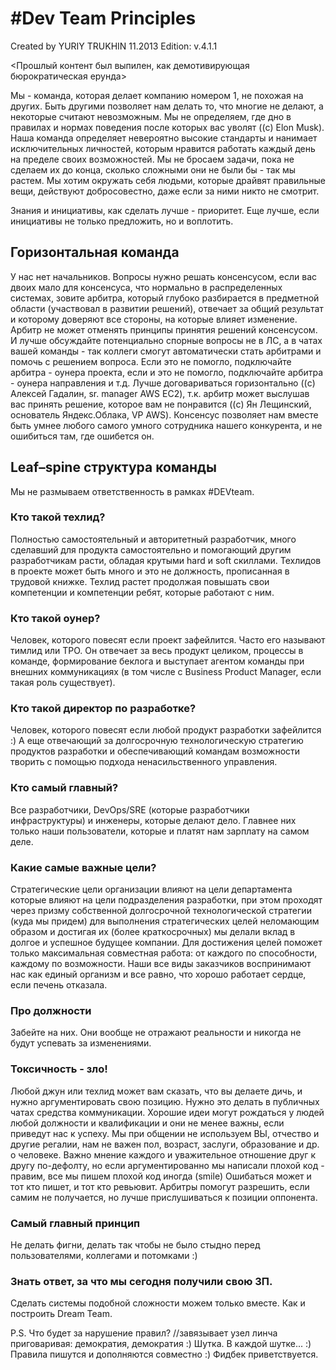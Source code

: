 # #Dev Team Principles

Created by YURIY TRUKHIN 11.2013
Edition: v.4.1.1

<Прошлый контент был выпилен, как демотивирующая бюрократическая ерунда>

Мы - команда, которая делает компанию номером 1, не похожая на других.
Быть другими позволяет нам делать то, что многие не делают, а некоторые считают невозможным. 
Мы не определяем, где дно в правилах и нормах поведения после которых вас уволят ((c) Elon Musk). Наша команда определяет невероятно высокие стандарты и нанимает исключительных личностей, которым нравится работать каждый день на пределе своих возможностей. Мы не бросаем задачи, пока не сделаем их до конца, сколько сложными они не были бы - так мы растем. Мы хотим окружать себя людьми, которые драйвят правильные вещи, действуют добросовестно, даже если за ними никто не смотрит.

Знания и инициативы, как сделать лучше - приоритет. Еще лучше, если инициативы не только предложить, но и воплотить.

## Горизонтальная команда
У нас нет начальников. Вопросы нужно решать консенсусом, если вас двоих мало для консенсуса, что нормально в распределенных системах, зовите арбитра, который глубоко разбирается в предметной области (участвовал в развитии решений), отвечает за общий результат и которому доверяют все стороны, на которые влияет изменение. Арбитр не может отменять принципы принятия решений консенсусом. И лучше обсуждайте потенциально спорные вопросы не в ЛС, а в чатах вашей команды - так коллеги смогут автоматически стать арбитрами и помочь с решением вопроса. Если это не помогло, подключайте арбитра - оунера проекта, если и это не помогло, подключайте арбитра - оунера направления и т.д. 
Лучше договариваться горизонтально ((c) Алексей Гадалин, sr. manager AWS EC2), т.к. арбитр может выслушав вас принять решение, которое вам не понравится ((c) Ян Лещинский, основатель Яндекс.Облака, VP AWS). 
Консенсус позволяет нам вместе быть умнее любого самого умного сотрудника нашего конкурента, и не ошибиться там, где ошибется он.

## Leaf–spine структура команды
Мы не размываем ответственность в рамках #DEVteam. 

### Кто такой техлид? 
Полностью самостоятельный и авторитетный разработчик, много сделавший для продукта самостоятельно и помогающий другим разработчикам расти, обладая крутыми hard и soft скиллами. Техлидов в проекте может быть много и это не должность, прописанная в трудовой книжке. Техлид растет продолжая повышать свои компетенции и компетенции ребят, которые работают с ним.

### Кто такой оунер? 
Человек, которого повесят если проект зафейлится. Часто его называют тимлид или TPO. Он отвечает за весь продукт целиком, процессы в команде, формирование беклога и выступает агентом команды при внешних коммуникациях (в том числе с Business Product Manager, если такая роль существует). 

### Кто такой директор по разработке? 
Человек, которого повесят если любой продукт разработки зафейлится :) А еще отвечающий за долгосрочную технологическую стратегию продуктов разработки и обеспечивающий командам возможности творить с помощью подхода ненасильственного управления.

### Кто самый главный? 
Все разработчики, DevOps/SRE (которые разработчики инфраструктуры) и инженеры, которые делают дело.
Главнее них только наши пользователи, которые и платят нам зарплату на самом деле.

### Какие самые важные цели? 
Стратегические цели организации влияют на цели департамента которые влияют на цели подразделения разработки, при этом проходят через призму собственной долгосрочной технологической стратегии (куда мы придем) для выполнения стратегических целей неломающим образом и достигая их (более краткосрочных) мы делали вклад в долгое и успешное будущее компании. Для достижения целей поможет только максимальная совместная работа: от каждого по способности, каждому по возможности. Наши все виды заказчиков воспринимают нас как единый организм и все равно, что хорошо работает сердце, если печень отказала.

### Про должности
Забейте на них. Они вообще не отражают реальности и никогда не будут успевать за изменениями. 

### Токсичность - зло! 
Любой джун или техлид может вам сказать, что вы делаете дичь, и нужно аргументировать свою позицию. Нужно это делать в публичных чатах средства коммуникации. Хорошие идеи могут рождаться у людей любой должности и квалификации и они не менее важны, если приведут нас к успеху.
Мы при общении не используем ВЫ, отчество и другие регалии, нам не важен пол, возраст, заслуги, образование и др. о человеке. Важно мнение каждого и уважительное отношение друг к другу по-дефолту, но если аргументированно мы написали плохой код - правим, все мы пишем плохой код иногда (smile) Ошибаться может и тот кто пишет, и тот кто ревьювит. Арбитры помогут разрешить, если самим не получается, но лучше прислушиваться к позиции оппонента.

### Самый главный принцип 
Не делать фигни, делать так чтобы не было стыдно перед пользователями, коллегами и потомками :) 
### Знать ответ, за что мы сегодня получили свою ЗП. 
Сделать системы подобной сложности можем только вместе. Как и построить Dream Team.

P.S. Что будет за нарушение правил? //завязывает узел линча приговаривая: демократия, демократия :) Шутка. В каждой шутке... :)
Правила пишутся и дополняются совместно :) Фидбек приветствуется.
